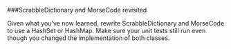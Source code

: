 ###ScrabbleDictionary and MorseCode revisited

Given what you've now learned, rewrite ScrabbleDictionary and MorseCode to use a HashSet or HashMap. Make sure your unit tests still run even though you changed the implementation of both classes.